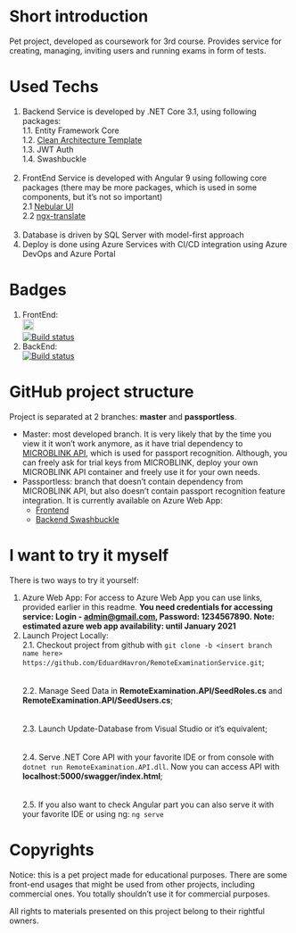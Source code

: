 
<h1 id="short-introduction">Short introduction</h1>
<p>Pet project, developed as coursework for 3rd course. Provides service for creating, managing, inviting users and running exams in form of tests.</p>
<h1 id="used-techs">Used Techs</h1>
<ol>
<li>Backend Service is developed by .NET Core 3.1, using following<br>
packages:<br>
1.1. Entity Framework Core<br>
1.2. <a href="https://github.com/jasontaylordev/CleanArchitecture">Clean Architecture Template</a><br>
1.3. JWT Auth<br>
1.4. Swashbuckle<br>
<br></li>
<li>FrontEnd Service is developed with Angular 9 using following core packages (there may be more packages, which is used in some components, but it’s not so important)<br>
2.1 <a href="https://github.com/akveo/nebular">Nebular UI</a><br>
2.2 <a href="https://github.com/ngx-translate/core">ngx-translate</a><br>
<br></li>
<li>Database is driven by SQL Server with model-first approach</li>
<li>Deploy is done using Azure Services with CI/CD integration using Azure DevOps and Azure Portal</li>
</ol>
<h1 id="badges">Badges</h1>
<ol>
<li>FrontEnd:<br>
<a href="https://eva.design"><img src="https://i.imgur.com/oMcxwZ0.png" alt="Eva Design System" height="20px"></a><br>
<a href="https://dev.azure.com/kyrylostakhevych/RemoteExaminationFrontEnd/_build/latest?definitionId=5"><img src="https://dev.azure.com/kyrylostakhevych/RemoteExaminationFrontEnd/_apis/build/status/RemoteExaminationFrontEnd-CI" alt="Build status"></a></li>
<li>BackEnd:<br>
<a href="https://dev.azure.com/kyrylostakhevych/RemoteExaminationBackEnd/_build/latest?definitionId=10"><img src="https://dev.azure.com/kyrylostakhevych/RemoteExaminationBackEnd/_apis/build/status/reservice%20-%20CI" alt="Build status"></a></li>
</ol>
<h1 id="github-project-structure">GitHub project structure</h1>
<p>Project is separated at 2 branches: <strong>master</strong> and <strong>passportless</strong>.</p>
<ul>
<li>Master: most developed branch. It is very likely that by the time you view it it won’t work anymore, as it have trial dependency to <a href="https://github.com/microblink">MICROBLINK API</a>, which is used for passport recognition. Although, you can freely ask for trial keys from MICROBLINK, deploy your own MICROBLINK API container and freely use it for your own needs.</li>
<li>Passportless: branch that doesn’t contain dependency from MICROBLINK API, but also doesn’t contain passport recognition feature integration. It is currently available on Azure Web App:
<ul>
<li><a href="https://reservices.azurewebsites.net">Frontend</a></li>
<li><a href="https://reservice.azurewebsites.net/swagger/index.html">Backend Swashbuckle</a></li>
</ul>
</li>
</ul>
<h1 id="i-want-to-try-it-myself">I want to try it myself</h1>
<p>There is two ways to try it yourself:</p>
<ol>
<li>Azure Web App: For access to Azure Web App you can use links, provided earlier in this readme. <strong>You need credentials for accessing service: Login - <a href="mailto:admin@gmail.com">admin@gmail.com</a>, Password: 1234567890. Note: estimated azure web app availability: until January 2021</strong></li>
<li>Launch Project Locally:<br>
2.1.	Checkout project from github with <code>git clone -b &lt;insert branch name here&gt; https://github.com/EduardHavron/RemoteExaminationService.git</code>;<br>
<br><br>
2.2. Manage Seed Data in <strong>RemoteExamination.API/SeedRoles.cs</strong> and <strong>RemoteExamination.API/SeedUsers.cs</strong>;<br>
<br><br>
2.3. Launch Update-Database from Visual Studio or it’s equivalent;<br>
<br><br>
2.4. Serve .NET Core API with your favorite IDE or from console with <code>dotnet run RemoteExamination.API.dll</code>. Now you can access API with <strong>localhost:5000/swagger/index.html</strong>;<br>
<br><br>
2.5. If you also want to check Angular part you can also serve it with your favorite IDE or using ng: <code>ng serve</code></li>
</ol>
<h1 id="copyrights">Copyrights</h1>
<p>Notice: this is a pet project made for educational purposes. There are some front-end usages that might be used from other projects, including commercial ones. You totally shouldn’t use it for commercial purposes.</p>
<p>All rights to materials presented on this project belong to their rightful owners.</p>

